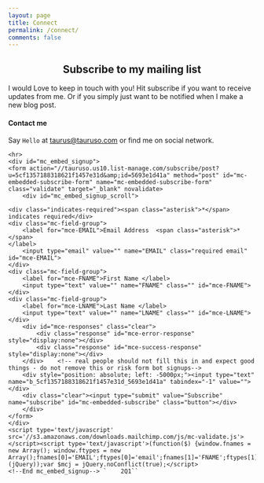 ```yaml
---
layout: page
title: Connect
permalink: /connect/
comments: false
---
```



<!-- Begin MailChimp Signup Form -->
<link href="//cdn-images.mailchimp.com/embedcode/classic-081711.css" rel="stylesheet" type="text/css">

<h2 align="center">Subscribe to my mailing list</h2>
    I would Love to keep in touch with you! Hit subscribe if you want to receive updates from me. 
    Or if you simply just want to be notified when I make a new blog post.

#### Contact me

Say `Hello` at <taurus@tauruso.com> or find me on social network.

<div class="profile {% if page.featured == true %} featured {% endif %}">

    <hr>
    <div id="mc_embed_signup">
    <form action="//tauruso.us10.list-manage.com/subscribe/post?u=5cf1357188318621f1457e31d&amp;id=5693e1d41a" method="post" id="mc-embedded-subscribe-form" name="mc-embedded-subscribe-form" class="validate" target="_blank" novalidate>
        <div id="mc_embed_signup_scroll">

    <div class="indicates-required"><span class="asterisk">*</span> indicates required</div>
    <div class="mc-field-group">
    	<label for="mce-EMAIL">Email Address  <span class="asterisk">*</span>
    </label>
    	<input type="email" value="" name="EMAIL" class="required email" id="mce-EMAIL">
    </div>
    <div class="mc-field-group">
    	<label for="mce-FNAME">First Name </label>
    	<input type="text" value="" name="FNAME" class="" id="mce-FNAME">
    </div>
    <div class="mc-field-group">
    	<label for="mce-LNAME">Last Name </label>
    	<input type="text" value="" name="LNAME" class="" id="mce-LNAME">
    </div>
    	<div id="mce-responses" class="clear">
    		<div class="response" id="mce-error-response" style="display:none"></div>
    		<div class="response" id="mce-success-response" style="display:none"></div>
    	</div>    <!-- real people should not fill this in and expect good things - do not remove this or risk form bot signups-->
        <div style="position: absolute; left: -5000px;"><input type="text" name="b_5cf1357188318621f1457e31d_5693e1d41a" tabindex="-1" value=""></div>
        <div class="clear"><input type="submit" value="Subscribe" name="subscribe" id="mc-embedded-subscribe" class="button"></div>
        </div>
    </form> 
    </div>
    <script type='text/javascript' src='//s3.amazonaws.com/downloads.mailchimp.com/js/mc-validate.js'></script><script type='text/javascript'>(function($) {window.fnames = new Array(); window.ftypes = new Array();fnames[0]='EMAIL';ftypes[0]='email';fnames[1]='FNAME';ftypes[1]='text';fnames[2]='LNAME';ftypes[2]='text';}(jQuery));var $mcj = jQuery.noConflict(true);</script>
    <!--End mc_embed_signup--> `    2Q1``
</div>

<script 
    type="text/javascript" src="//s3.amazonaws.com/downloads.mailchimp.com/js/signup-forms/popup/embed.js" 
    data-dojo-config="usePlainJson: true, isDebug: false"></script><script type="text/javascript">require(["mojo/signup-forms/Loader"], 
    function(L) { L.start({"baseUrl":"mc.us10.list-manage.com","uuid":"5cf1357188318621f1457e31d","lid":"5693e1d41a"}) })
</script>